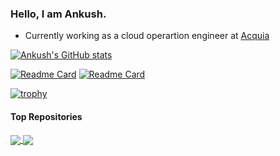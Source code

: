 ### Hello, I am Ankush. ###
  
- Currently working as a cloud operartion engineer at [Acquia](https://www.acquia.com/)

[![Ankush's GitHub stats](https://github-readme-stats.vercel.app/api?username=ankushshinde755&show=reviews,discussions_started,discussions_answered,prs_merged&show_icons=true&theme=chartreuse-dark)](https://github.com/anuraghazra/github-readme-stats)

[![Readme Card](https://github-readme-stats.vercel.app/api/pin/?username=ankushshinde755&repo=github-profile-achievements&theme=chartreuse-dark)](https://github.com/ankushshinde755/github-profile-achievements)
[![Readme Card](https://github-readme-stats.vercel.app/api/pin/?username=ankushshinde755&repo=ankushshinde755&theme=chartreuse-dark)](https://github.com/ankushshinde755/ankushshinde755)

[![trophy](https://github-profile-trophy.vercel.app/?username=ankushshinde755&theme=onedark)](https://github.com/ryo-ma/github-profile-trophy)

#### Top Repositories


<a href="https://github.com/ankushshinde755/ankushshinde755">
  <img align="center" src="https://github-readme-stats.vercel.app/api/pin/?username=ankushshinde755&repo=ankushshinde755&theme=buefy" />
</a>
<a href="https://github.com/ankushshinde755/The-Gym">
  <img align="center" src="https://github-readme-stats.vercel.app/api/pin/?username=ankushshinde755&repo=The-Gym&theme=buefy" />
</a>

<!---
ankushshinde755/ankushshinde755 is a ✨ special ✨ repository because its `README.md` (this file) appears on your GitHub profile.
You can click the Preview link to take a look at your changes.
--->
